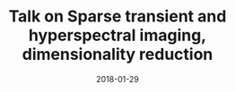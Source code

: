 ---
title: "Talk on Sparse transient and hyperspectral imaging, dimensionality reduction"
collection: talks
type: "Talk"
permalink: /talks/2018-01-29-if2018-talk
venue: 'The 1<sup>st</sup> Interferometric Imaging workshop'
date: 2018-01-29
end: 2018-02-02
location: "Cape Town, South Africa"
category: "workshop"
---